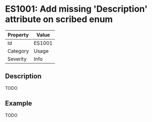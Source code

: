 # ES1001: Add missing 'Description' attribute on scribed enum

| Property | Value |
| --- | --- |
| Id | ES1001 |
| Category | Usage |
| Severity | Info |

## Description

TODO

## Example

TODO
